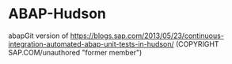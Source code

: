 # ABAP-Hudson
abapGit version of https://blogs.sap.com/2013/05/23/continuous-integration-automated-abap-unit-tests-in-hudson/ (COPYRIGHT SAP.COM/unauthored "former member")

